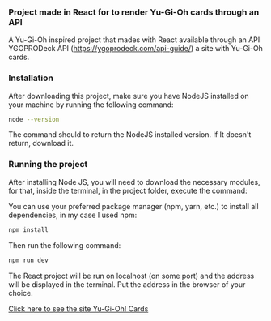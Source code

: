 ### Project made in React for to render Yu-Gi-Oh cards through an API

A Yu-Gi-Oh inspired project that mades with React available through an API YGOPRODeck API (https://ygoprodeck.com/api-guide/) a site with Yu-Gi-Oh cards.

### Installation

After downloading this project, make sure you have NodeJS installed on your machine by running the following command:

```bash
node --version
```

The command should to return the NodeJS installed version. If It doesn't return, download it.

### Running the project

After installing Node JS, you will need to download the necessary modules, for that, inside the terminal, in the project folder, execute the command:

You can use your preferred package manager (npm, yarn, etc.) to install all dependencies, in my case I used npm:

```bash
npm install
```

Then run the following command:

```bash
npm run dev
```

The React project will be run on localhost (on some port) and the address will be displayed in the terminal. Put the address in the browser of your choice.

[Click here to see the site Yu-Gi-Oh! Cards](https://yugioh-cards-mateusesm.vercel.app/)
